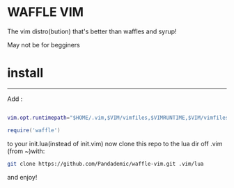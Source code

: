 

<!------------------


 __          __             ______   ______   _        ______            __      __  _____   __  __ 
 \ \        / /     /\     |  ____| |  ____| | |      |  ____|           \ \    / / |_   _| |  \/  |
  \ \  /\  / /     /  \    | |__    | |__    | |      | |__               \ \  / /    | |   | \  / |
   \ \/  \/ /     / /\ \   |  __|   |  __|   | |      |  __|               \ \/ /     | |   | |\/| |
    \  /\  /     / ____ \  | |      | |      | |____  | |____               \  /     _| |_  | |  | |
     \/  \/     /_/    \_\ |_|      |_|      |______| |______|               \/     |_____| |_|  |_|
                                                                                                    
                                                                                                    
------------------->
# WAFFLE VIM
The vim distro(bution) that's better than waffles and syrup!

May not be for begginers

# install
------
Add :
```lua

vim.opt.runtimepath="$HOME/.vim,$VIM/vimfiles,$VIMRUNTIME,$VIM/vimfiles/after,$HOME/.vim/after"

require('waffle')
```
to your init.lua(instead of init.vim)
now clone this repo to the lua dir off .vim (from ~)with:
```sh
git clone https://github.com/Pandademic/waffle-vim.git .vim/lua 
```
and enjoy!
